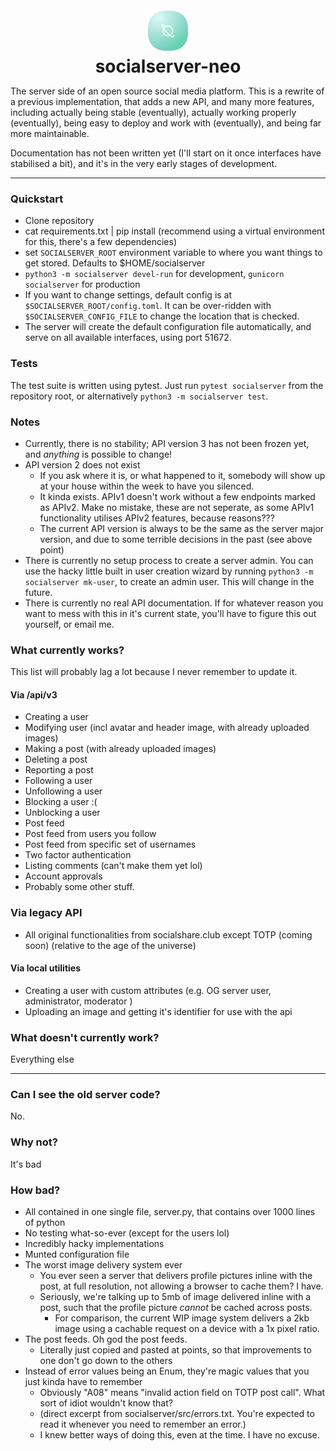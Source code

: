 <div align="center">
    <img src="socialserver/static/logo256.png" style="width:64px;margin-top:12px;margin-bottom:5px;"/>
    <h1 style="margin-top:0;margin-bottom:5px;">socialserver-neo</h1>
</div>

The server side of an open source social media platform. This is a rewrite of a previous implementation, that adds a new
API, and many more features, including actually being stable (eventually), actually working properly (eventually), being
easy to deploy and work with (eventually), and being far more maintainable.

Documentation has not been written yet (I'll start on it once interfaces have stabilised a bit), and it's in the very
early stages of development.

---

### Quickstart

- Clone repository
- cat requirements.txt | pip install (recommend using a virtual environment for this, there's a few dependencies)
- set ```SOCIALSERVER_ROOT``` environment variable to where you want things to get stored. Defaults to
  $HOME/socialserver
- ```python3 -m socialserver devel-run``` for development, ```gunicorn socialserver``` for production
- If you want to change settings, default config is at ```$SOCIALSERVER_ROOT/config.toml```. It can be over-ridden with
  ```$SOCIALSERVER_CONFIG_FILE``` to change the location that is checked.
- The server will create the default configuration file automatically, and serve on all available interfaces, using port
    51672.

### Tests

The test suite is written using pytest. Just run ```pytest socialserver``` from the repository root, or alternatively
```python3 -m socialserver test```.

### Notes

- Currently, there is no stability; API version 3 has not been frozen yet, and *anything* is possible to change!
- API version 2 does not exist
    - If you ask where it is, or what happened to it, somebody will show up at your house within the week to have you
      silenced.
    - It kinda exists. APIv1 doesn't work without a few endpoints marked as APIv2. Make no mistake, these are not
      seperate, as some APIv1 functionality utilises APIv2 features, because reasons???
    - The current API version is always to be the same as the server major version, and due to some terrible decisions
      in the past (see above point)
- There is currently no setup process to create a server admin. You can use the hacky little built in user creation
  wizard by running ```python3 -m socialserver mk-user```, to create an admin user. This will change in the future.
- There is currently no real API documentation. If for whatever reason you want to mess with this in it's current state,
  you'll have to figure this out yourself, or email me.

### What currently works?

This list will probably lag a lot because I never remember to update it.

#### Via /api/v3

- Creating a user
- Modifying user (incl avatar and header image, with already uploaded images)
- Making a post (with already uploaded images)
- Deleting a post
- Reporting a post
- Following a user
- Unfollowing a user
- Blocking a user :(
- Unblocking a user
- Post feed
- Post feed from users you follow
- Post feed from specific set of usernames
- Two factor authentication
- Listing comments (can't make them yet lol)
- Account approvals
- Probably some other stuff.

### Via legacy API

- All original functionalities from socialshare.club except TOTP (coming soon) (relative to the age of the universe)

#### Via local utilities

- Creating a user with custom attributes (e.g. OG server user, administrator, moderator )
- Uploading an image and getting it's identifier for use with the api

### What doesn't currently work?

Everything else

---

### Can I see the old server code?

No.

### Why not?

It's bad

### How bad?

- All contained in one single file, server.py, that contains over 1000 lines of python
- No testing what-so-ever (except for the users lol)
- Incredibly hacky implementations
- Munted configuration file
- The worst image delivery system ever
    - You ever seen a server that delivers profile pictures inline with the post, at full resolution, not allowing a
      browser to cache them? I have.
    - Seriously, we're talking up to 5mb of image delivered inline with a post, such that the profile picture *cannot*
      be cached across posts.
        - For comparison, the current WIP image system delivers a 2kb image using a cachable request on a device with a
          1x pixel ratio.
- The post feeds. Oh god the post feeds.
    - Literally just copied and pasted at points, so that improvements to one don't go down to the others
- Instead of error values being an Enum, they're magic values that you just kinda have to remember
    - Obviously "A08" means "invalid action field on TOTP post call". What sort of idiot wouldn't know that?
    - (direct excerpt from socialserver/src/errors.txt. You're expected to read it whenever you need to remember an
      error.)
    - I knew better ways of doing this, even at the time. I have no excuse.

